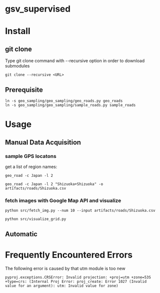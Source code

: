 # gsv_supervised

# Install

## git clone 

Type git clone command with --recursive option in order to download submodules

```shell
git clone --recursive <URL>
```

## Prerequisite

```shell
ln -s geo_sampling/geo_sampling/geo_roads.py geo_roads
ln -s geo_sampling/geo_sampling/sample_roads.py sample_roads
```

# Usage

## Manual Data Acquisition

### sample GPS locatons

get a list of region names:

```shell
geo_road -c Japan -l 2
```

```shell
geo_road -c Japan -l 2 "Shizuoka+Shizuoka" -o artifacts/roads/Shizuoka.csv
```

### fetch images with Google Map API and visualize

```shell
python src/fetch_img.py --num 10 --input artifacts/roads/Shizuoka.csv
```

```shell
python src/visualize_grid.py 
```

## Automatic


# Frequently Encountered Errors

The following error is caused by that utm module is too new

```
pyproj.exceptions.CRSError: Invalid projection: +proj=utm +zone=53S +type=crs: (Internal Proj Error: proj_create: Error 1027 (Invalid value for an argument): utm: Invalid value for zone)
```
